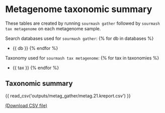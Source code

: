 # Metagenome taxonomic summary

These tables are created by running `sourmash gather` followed by
`sourmash tax metagenome` on each metagenome sample.

Search databases used for `sourmash gather`:
{% for db in databases %}
* {{ db }}
{% endfor %}

Taxonomy used for `sourmash tax metagenome`:
{% for tax in taxonomies %}
* {{ tax }}
{% endfor %}

## Taxonomic summary

{{ read_csv('outputs/metag_gather/metag.21.kreport.csv') }}

[(Download CSV file)](outputs/metag_gather/metag.21.kreport.csv)
